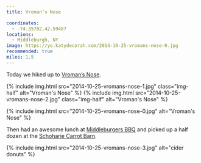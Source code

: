 ```yaml
---
title: Vroman’s Nose

coordinates:
  - -74.35782,42.59487
locations:
  - Middleburgh, NY
image: https://yo.katydecorah.com/2014-10-25-vromans-nose-0.jpg
recommended: true
miles: 1.5
---
```


Today we hiked up to [Vroman’s Nose](https://en.wikipedia.org/wiki/Vroman%27s_Nose).

<div class="photos">

{% include img.html src="2014-10-25-vromans-nose-1.jpg" class="img-half" alt="Vroman&#x27;s Nose" %}
{% include img.html src="2014-10-25-vromans-nose-2.jpg" class="img-half" alt="Vroman&#x27;s Nose" %}

{% include img.html src="2014-10-25-vromans-nose-0.jpg"  alt="Vroman&#x27;s Nose" %}

</div>

Then had an awesome lunch at [Middleburgers BBQ](https://www.facebook.com/pages/Middleburgers-BBQ/437450386276364) and picked up a half dozen at the [Schoharie Carrot Barn](http://www.schoharievalleyfarms.com/the-carrot-barn.php).

<div class="photos">

{% include img.html src="2014-10-25-vromans-nose-3.jpg"  alt="cider donuts" %}

</div>
